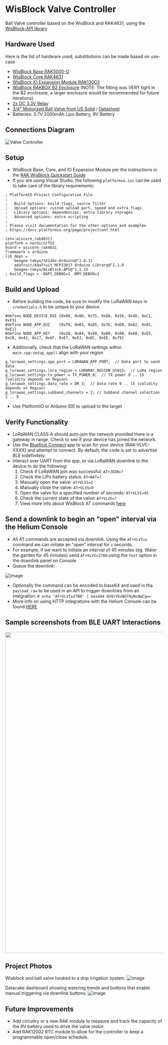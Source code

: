 # WisBlock Valve Controller
Ball Valve controller based on the WisBlock and RAK4631, using the [WisBlock-API library](https://github.com/beegee-tokyo/WisBlock-API)

## Hardware Used
Here is the list of hardware used, substitutions can be made based on use-case
- [WisBlock Base RAK5005-O](https://docs.rakwireless.com/Product-Categories/WisBlock/RAK5005-O/Datasheet/)
- [WisBlock Core RAK4631](https://docs.rakwireless.com/Product-Categories/WisBlock/RAK4631/Datasheet/)
- [WisBlock IO Expansion Module RAK13003](https://docs.rakwireless.com/Product-Categories/WisBlock/RAK13003/Datasheet/)
- [WisBlock RAKBOX B2 Enclosure](https://docs.rakwireless.com/Product-Categories/Accessories/RAKBox-B2/Datasheet/) (NOTE: The fitting was VERY tight in the B2 enclosure, a larger enclosure would be recommended for future iterations)
- [2x DC 3.3V Relay](https://www.amazon.com/Channel-Optocoupler-Isolated-Control-Arduino/dp/B07XGZSYJV)
- [3/4" Motorized Ball Valve from US Solid](https://www.amazon.com/dp/B06XRJF4JG) / [Datasheet](https://m.media-amazon.com/images/I/81iA78dQJbL.pdf)
- Batteries: 3.7V 2000mAh Lipo Battery, 9V Battery

## Connections Diagram
![Valve Controller](https://user-images.githubusercontent.com/8965585/171214857-dc32ca38-134b-44fb-b66c-85cc1378d578.jpg)

## Setup
- WisBlock Base, Core, and IO Expansion Module per the instructions in the [RAK WisBlock Quickstart Guide](https://docs.rakwireless.com/Product-Categories/WisBlock/RAK4631/Quickstart/)
- If you are using Visual Studio, the following `platformio.ini` can be used to take care of the library requirements:
```
; PlatformIO Project Configuration File
;
;   Build options: build flags, source filter
;   Upload options: custom upload port, speed and extra flags
;   Library options: dependencies, extra library storages
;   Advanced options: extra scripting
;
; Please visit documentation for the other options and examples
; https://docs.platformio.org/page/projectconf.html

[env:wiscore_rak4631]
platform = nordicnrf52
board = wiscore_rak4631
framework = arduino
lib_deps = 
	beegee-tokyo/SX126x-Arduino@^2.0.11
	adafruit/Adafruit MCP23017 Arduino Library@^2.1.0
	beegee-tokyo/WisBlock-API@^1.1.15
; build_flags = -DAPI_DEBUG=1 -DMY_DEBUG=1
```

## Build and Upload
- Before building the code, be sure to modify the LoRaWAN keys in `credentials.h` to be unique to your device
```
#define NODE_DEVICE_EUI {0x00, 0x0D, 0x75, 0xE6, 0x56, 0x4D, 0xC1, 0xF3}
#define NODE_APP_EUI    {0x70, 0xB3, 0xD5, 0x7E, 0xD0, 0x02, 0x01, 0xE1}
#define NODE_APP_KEY    {0x2B, 0x84, 0xE0, 0xB0, 0x9B, 0x68, 0xE5, 0xCB, 0x42, 0x17, 0x6F, 0xE7, 0x53, 0xDC, 0xEE, 0x79}
```
- Additionally, check that the LoRaWAN settings within `main.cpp:setup_app()` align with your region
```
g_lorawan_settings.app_port = LORAWAN_APP_PORT;  // Data port to send data
g_lorawan_settings.lora_region = LORAMAC_REGION_US915;  // LoRa region
g_lorawan_settings.tx_power = TX_POWER_0;  // TX power 0 .. 15 (validity depends on Region)
g_lorawan_settings.data_rate = DR_3;  // Data rate 0 .. 15 (validity depends on Region)
g_lorawan_settings.subband_channels = 2; // Subband channel selection 1 .. 9
```
- Use PlatformIO or Arduino IDE to upload to the target

## Verify Functionality
- LoRaWAN CLASS A should auto-join the network provided there is a gateway in range. Check to see if your device has joined the network. 
- Use the [Bluefruit Connect](https://apps.apple.com/us/app/bluefruit-connect/id830125974) app to scan for your device (RAK-VLVC-XXXX) and attempt to connect. By default, the code is set to advertise BLE indefinitely.
- Interact over UART from the app, or via LoRaWAN downlink to the device to do the following:
  1. Check if LoRaWAN join was successful: `AT+JOIN=?`
  2. Check the LiPo battery status: `AT+BAT=?`
  3. Manually open the valve: `AT+VLVS=1`
  4. Manually close the valve: `AT+VLVS=0`
  5. Open the valve for a specified number of seconds: `AT+VLVI=45`
  6. Check the current state of the valve: `AT+VLVS=?`
  7. View more info about WisBlock AT commands [here](https://github.com/beegee-tokyo/WisBlock-API/blob/main/AT-Commands.md)

## Send a downlink to begin an "open" interval via the Helium Console
- All AT commands are accepted via downlink. Using the `AT+VLVI=x` command we can initiate an "open" interval for `x` seconds.
- For example, if we want to initiate an interval of 45 minutes (eg. Water the garden for 45 minutes) send `AT+VLVI=2700` using the `Text` option in the downlink panel on Console
- Queue the downlink:

![image](https://user-images.githubusercontent.com/8965585/172229549-d3ab6b43-1c19-4d29-b454-1b76e4012cd4.png)
- Optionally the command can be encoded to base64 and used in tha `payload_raw` to be used in an API to trigger downlinks from an integration:
`# echo "AT+VLVI=2700" | base64
QVQrVkxWST0yNzAwCg==`
- More info on using HTTP integrations with the Helium Console can be found [HERE](https://docs.helium.com/use-the-network/console/integrations/http/)

## Sample screenshots from BLE UART Interactions
<img src="https://user-images.githubusercontent.com/8965585/171219798-5b4922c7-e3e6-4572-bb4c-408c106a84ad.png" height=1024 width=512>

## Project Photos
Wisblock and ball valve hooked to a drip irrigation system.
![image](https://user-images.githubusercontent.com/8965585/172170142-e3616dbf-6966-44c6-a83d-8dcf9b8d3ddb.png)

Datacake dashboard showing watering trends and buttons that enable manual triggering via downlink buttons.
![image](https://user-images.githubusercontent.com/8965585/178028912-3afa460a-b576-4e4b-98e4-fc739407df34.png)

## Future Improvements
- Add circuitry or a new RAK module to measure and track the capacity of the 9V battery used to drive the valve motor.
- Add RAK12002 RTC module to allow for the controller to keep a programmable open/close schedule.




 
 

